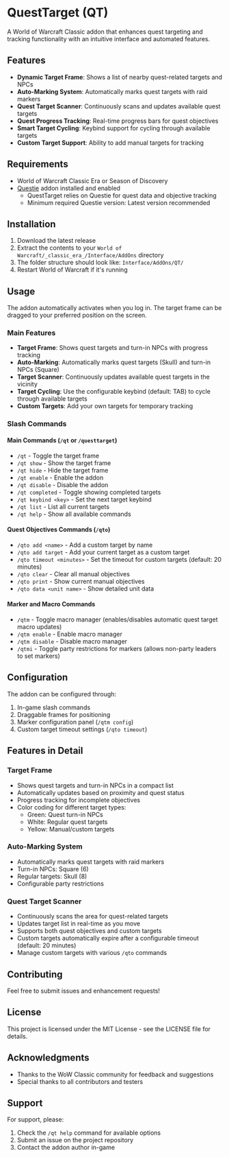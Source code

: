 # QuestTarget (QT)

A World of Warcraft Classic addon that enhances quest targeting and tracking functionality with an intuitive interface and automated features.

## Features

- **Dynamic Target Frame**: Shows a list of nearby quest-related targets and NPCs
- **Auto-Marking System**: Automatically marks quest targets with raid markers
- **Quest Target Scanner**: Continuously scans and updates available quest targets
- **Quest Progress Tracking**: Real-time progress bars for quest objectives
- **Smart Target Cycling**: Keybind support for cycling through available targets
- **Custom Target Support**: Ability to add manual targets for tracking

## Requirements

- World of Warcraft Classic Era or Season of Discovery
- [Questie](https://www.curseforge.com/wow/addons/questie) addon installed and enabled
  - QuestTarget relies on Questie for quest data and objective tracking
  - Minimum required Questie version: Latest version recommended

## Installation

1. Download the latest release
2. Extract the contents to your `World of Warcraft/_classic_era_/Interface/AddOns` directory
3. The folder structure should look like: `Interface/AddOns/QT/`
4. Restart World of Warcraft if it's running

## Usage

The addon automatically activates when you log in. The target frame can be dragged to your preferred position on the screen.

### Main Features

- **Target Frame**: Shows quest targets and turn-in NPCs with progress tracking
- **Auto-Marking**: Automatically marks quest targets (Skull) and turn-in NPCs (Square)
- **Target Scanner**: Continuously updates available quest targets in the vicinity
- **Target Cycling**: Use the configurable keybind (default: TAB) to cycle through available targets
- **Custom Targets**: Add your own targets for temporary tracking

### Slash Commands

#### Main Commands (`/qt` or `/questtarget`)
- `/qt` - Toggle the target frame
- `/qt show` - Show the target frame
- `/qt hide` - Hide the target frame
- `/qt enable` - Enable the addon
- `/qt disable` - Disable the addon
- `/qt completed` - Toggle showing completed targets
- `/qt keybind <key>` - Set the next target keybind
- `/qt list` - List all current targets
- `/qt help` - Show all available commands

#### Quest Objectives Commands (`/qto`)
- `/qto add <name>` - Add a custom target by name
- `/qto add target` - Add your current target as a custom target
- `/qto timeout <minutes>` - Set the timeout for custom targets (default: 20 minutes)
- `/qto clear` - Clear all manual objectives
- `/qto print` - Show current manual objectives
- `/qto data <unit name>` - Show detailed unit data

#### Marker and Macro Commands
- `/qtm` - Toggle macro manager (enables/disables automatic quest target macro updates)
- `/qtm enable` - Enable macro manager
- `/qtm disable` - Disable macro manager
- `/qtmi` - Toggle party restrictions for markers (allows non-party leaders to set markers)

## Configuration

The addon can be configured through:
1. In-game slash commands
2. Draggable frames for positioning
3. Marker configuration panel (`/qtm config`)
4. Custom target timeout settings (`/qto timeout`)

## Features in Detail

### Target Frame
- Shows quest targets and turn-in NPCs in a compact list
- Automatically updates based on proximity and quest status
- Progress tracking for incomplete objectives
- Color coding for different target types:
  - Green: Quest turn-in NPCs
  - White: Regular quest targets
  - Yellow: Manual/custom targets

### Auto-Marking System
- Automatically marks quest targets with raid markers
- Turn-in NPCs: Square (6)
- Regular targets: Skull (8)
- Configurable party restrictions

### Quest Target Scanner
- Continuously scans the area for quest-related targets
- Updates target list in real-time as you move
- Supports both quest objectives and custom targets
- Custom targets automatically expire after a configurable timeout (default: 20 minutes)
- Manage custom targets with various `/qto` commands

## Contributing

Feel free to submit issues and enhancement requests!

## License

This project is licensed under the MIT License - see the LICENSE file for details.

## Acknowledgments

- Thanks to the WoW Classic community for feedback and suggestions
- Special thanks to all contributors and testers

## Support

For support, please:
1. Check the `/qt help` command for available options
2. Submit an issue on the project repository
3. Contact the addon author in-game 